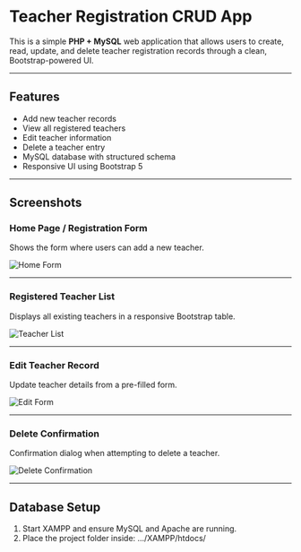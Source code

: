 # Teacher Registration CRUD App

This is a simple **PHP + MySQL** web application that allows users to create, read, update, and delete teacher registration records through a clean, Bootstrap-powered UI.

---

## Features

- Add new teacher records
- View all registered teachers
- Edit teacher information
- Delete a teacher entry
- MySQL database with structured schema
- Responsive UI using Bootstrap 5

---

## Screenshots

### Home Page / Registration Form
Shows the form where users can add a new teacher.

![Home Form]([https://your-image-url.com/home-form.png](https://github.com/user-attachments/assets/bd0f0e86-88d9-43d9-a4e1-84e0d9239636))



---

### Registered Teacher List
Displays all existing teachers in a responsive Bootstrap table.

![Teacher List](https://your-image-url.com/teacher-list.png)

---

### Edit Teacher Record
Update teacher details from a pre-filled form.

![Edit Form](https://your-image-url.com/edit-form.png)

---

### Delete Confirmation
Confirmation dialog when attempting to delete a teacher.

![Delete Confirmation](https://your-image-url.com/delete-confirm.png)

---

## Database Setup

1. Start XAMPP and ensure MySQL and Apache are running.
2. Place the project folder inside:  .../XAMPP/htdocs/
